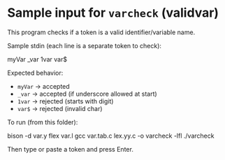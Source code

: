 # Sample input for `varcheck` (validvar)

This program checks if a token is a valid identifier/variable name.

Sample stdin (each line is a separate token to check):

myVar
_var
1var
var$

Expected behavior:
- `myVar` -> accepted
- `_var`  -> accepted (if underscore allowed at start)
- `1var`  -> rejected (starts with digit)
- `var$`  -> rejected (invalid char)

To run (from this folder):

bison -d var.y
flex var.l
gcc var.tab.c lex.yy.c -o varcheck -lfl
./varcheck

Then type or paste a token and press Enter.
